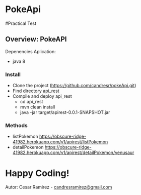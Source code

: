# PokeApi

#Practical Test

## Overview: PokeAPI
Depenencies Aplication:

- java 8

### Install
- Clone the project (https://github.com/candresr/pokeApi.git)
- Find directory api_rest 
- Compile and deploy api_rest
    * cd api_rest 
    * mvn clean install
    * java -jar target/apirest-0.0.1-SNAPSHOT.jar
 

### Methods

- listPokemon https://obscure-ridge-41982.herokuapp.com/v1/apirest/listPokemon
- detailPokemon https://obscure-ridge-41982.herokuapp.com/v1/apirest/detailPokemon/venusaur


# Happy Coding! 
Autor:
Cesar Ramirez - candresramirez@gmail.com


